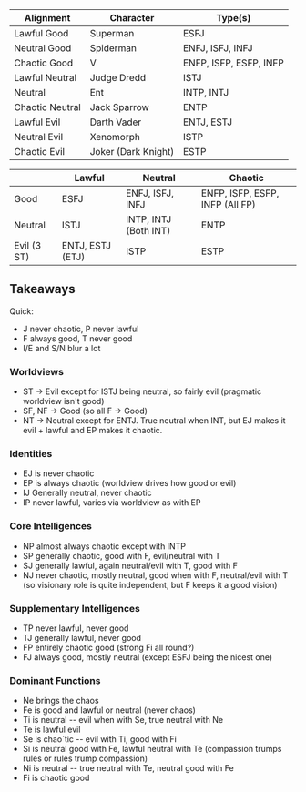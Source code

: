 | Alignment       | Character           | Type(s)                |
| --------------- | ------------------- | ---------------------- |
| Lawful Good     | Superman            | ESFJ                   |
| Neutral Good    | Spiderman           | ENFJ, ISFJ, INFJ       |
| Chaotic Good    | V                   | ENFP, ISFP, ESFP, INFP |
| Lawful Neutral  | Judge Dredd         | ISTJ                   |
| Neutral         | Ent                 | INTP, INTJ             |
| Chaotic Neutral | Jack Sparrow        | ENTP                   |
| Lawful Evil     | Darth Vader         | ENTJ, ESTJ             |
| Neutral Evil    | Xenomorph           | ISTP                       |
| Chaotic Evil    | Joker (Dark Knight) | ESTP                   |

|             | Lawful           | Neutral               | Chaotic                         |
| ----------- | ---------------- | --------------------- | ------------------------------- |
| Good        | ESFJ             | ENFJ, ISFJ, INFJ      | ENFP, ISFP, ESFP, INFP (All FP) |
| Neutral     | ISTJ             | INTP, INTJ (Both INT) | ENTP                            |
| Evil (3 ST) | ENTJ, ESTJ (ETJ) | ISTP                  | ESTP                            |


## Takeaways

Quick:

* J never chaotic, P never lawful
* F always good, T never good
* I/E and S/N blur a lot

### Worldviews

* ST -> Evil except for ISTJ being neutral, so fairly evil (pragmatic worldview isn't good)
* SF, NF -> Good (so all F -> Good)
* NT -> Neutral except for ENTJ. True neutral when INT, but EJ makes it evil + lawful and EP makes it chaotic.

### Identities

* EJ is never chaotic
* EP is always chaotic (worldview drives how good or evil)
* IJ Generally neutral, never chaotic
* IP never lawful, varies via worldview as with EP

### Core Intelligences

* NP almost always chaotic except with INTP
* SP generally chaotic, good with F, evil/neutral with T
* SJ generally lawful, again neutral/evil with T, good with F
* NJ never chaotic, mostly neutral, good when with F, neutral/evil with T (so visionary role is quite independent, but F keeps it a good vision)

### Supplementary Intelligences

* TP never lawful, never good
* TJ generally lawful, never good
* FP entirely chaotic good (strong Fi all round?)
* FJ always good, mostly neutral (except ESFJ being the nicest one)

### Dominant Functions

* Ne brings the chaos
* Fe is good and lawful or neutral (never chaos)
* Ti is neutral -- evil when with Se, true neutral with Ne
* Te is lawful evil
* Se is chao`tic -- evil with Ti, good with Fi
* Si is neutral good with Fe, lawful neutral with Te (compassion trumps rules or rules trump compassion)
* Ni is neutral -- true neutral with Te, neutral good with Fe
* Fi is chaotic good
